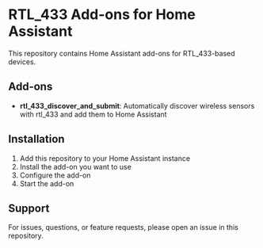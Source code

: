 # RTL_433 Add-ons for Home Assistant

This repository contains Home Assistant add-ons for RTL_433-based devices.

## Add-ons

- **rtl_433_discover_and_submit**: Automatically discover wireless sensors with rtl_433 and add them to Home Assistant

## Installation

1. Add this repository to your Home Assistant instance
2. Install the add-on you want to use
3. Configure the add-on
4. Start the add-on

## Support

For issues, questions, or feature requests, please open an issue in this repository.
